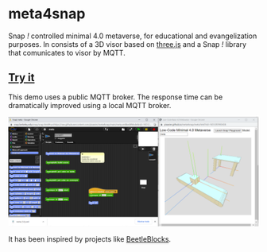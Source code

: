 # meta4snap

Snap *!* controlled minimal 4.0 metaverse, for educational and evangelization purposes.
In consists of a 3D visor based on [three.js](https://threejs.org) and a Snap *!* library that comunicates to visor by MQTT.

## [Try it](https://pixavier.github.io/meta4snap)

This demo uses a public MQTT broker. The response time can be dramatically improved using a local MQTT broker.


![View](img/example01.png)

It has been inspired by projects like [BeetleBlocks](http://beetleblocks.com).
